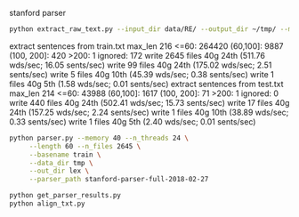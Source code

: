 stanford parser

```bash
python extract_raw_text.py --input_dir data/RE/ --output_dir ~/tmp/ --max_len 220
```

extract  sentences from train.txt
max_len 216
<=60: 264420 (60,100]: 9887 (100, 200]: 420 >200: 1
ignored: 172
write 2645 files   40g 24th (511.76 wds/sec; 16.05 sents/sec)
write 99 files     40g 24th (175.02 wds/sec; 2.51 sents/sec)
write 5 files      40g 10th (45.39 wds/sec; 0.38 sents/sec)
write 1 files      40g  5th (1.58 wds/sec; 0.01 sents/sec)
extract  sentences from test.txt
max_len 214
<=60: 43988 (60,100]: 1617 (100, 200]: 71 >200: 1
ignored: 0
write 440 files    40g 24th (502.41 wds/sec; 15.73 sents/sec)
write 17 files     40g 24th (157.25 wds/sec; 2.24 sents/sec)
write 1 files      40g 10th (38.89 wds/sec; 0.33 sents/sec)
write 1 files      40g  5th (2.40 wds/sec; 0.01 sents/sec)


```bash
python parser.py --memory 40 --n_threads 24 \
     --length 60 --n_files 2645 \
     --basename train \
     --data_dir tmp \
     --out_dir lex \
     --parser_path stanford-parser-full-2018-02-27
```


```bash
python get_parser_results.py
python align_txt.py
```